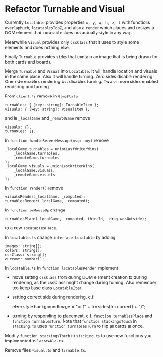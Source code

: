 # Refactor Turnable and Visual

Currently `Locatable` provides properties `x, y, w, h, z, l` with functions
`overlapMuch`, `locatablesTopZ`, and also a `render` which places and resizes
a DOM element that `Locatable` does not actually style in any way.

Meanwhile `Visual` provides only `cssClass` that it uses to style some elements
and does nothing else.

Finally `Turnable` provides `sides` that contain an image that is being drawn for
both cards and boards.

Merge `Turnable` and `Visual` into `Locatable`. It will handle location and
visuals in the same place. Also it will handle turning. Zero sides disable
rendering. One side enables rendering but disables turning. Two or more sides
enabled rendering and turning.

From `client.ts` remove in `GameState`

    turnables: { [key: string]: TurnableItem };
    visuals: { [key: string]: VisualItem };

and in `_localGame` and `_remoteGame` remove

    visuals: {},
    turnables: {},

In `function handleServerMessage(msg: any)` remove

    _localGame.turnables = unionLastWriterWins(
        _localGame.turnables,
        _remoteGame.turnables
    );
    _localGame.visuals = unionLastWriterWins(
        _localGame.visuals,
        _remoteGame.visuals
    );

In `function render()` remove

    visualsRender(_localGame, _computed);
    turnablesRender(_localGame, _computed);

In `function onMouseUp` change

    turnablesPlace(_localGame, _computed, thingId, _drag.wasOutside);

to a new `locatablesPlace`.

In `locatable.ts` change `interface Locatable` by adding

    images: string[];
    colors: string[];
    cssClass: string[];
    current: number[];

In `locatable.ts` in `function locatablesRender` implement

- move setting `cssClass` from during DOM element creation
  to during rendering, as the cssClass might change during
  turning. Also remember too keep base class `LocatableItem`.
- setting correct side during rendering, c.f.

  elem.style.backgroundImage = "url(" + trn.sides[trn.current] + ")";

- turning by responding to placement, c.f.
  `function turnablesPlace` and `function turnablesTurn`. Note that
  `function stackingsTouch` in `stacking.ts` uses `function turnablesTurn`
  to flip all cards at once.

Modify `function stackingsTouch` in `stacking.ts` to use new functions
you implemented in `locatable.ts`.

Remove files `visual.ts` and `turnable.ts`.
